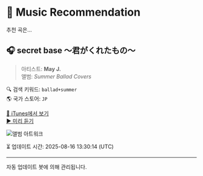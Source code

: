 
# 🎵 Music Recommendation

추천 곡은...

## 🎧 secret base 〜君がくれたもの〜  
> 아티스트: **May J.**  
> 앨범: _Summer Ballad Covers_  

🔍 검색 키워드: `ballad+summer`  
🌎 국가 스토어: `JP`

[🔗 iTunes에서 보기](https://music.apple.com/jp/album/secret-base-%E5%90%9B%E3%81%8C%E3%81%8F%E3%82%8C%E3%81%9F%E3%82%82%E3%81%AE/657670112?i=657670250&uo=4)  
[▶️ 미리 듣기](https://audio-ssl.itunes.apple.com/itunes-assets/AudioPreview115/v4/b6/51/13/b6511332-9ea9-13b0-f919-822149d02921/mzaf_360541398235380927.plus.aac.p.m4a)

![앨범 아트워크](https://is1-ssl.mzstatic.com/image/thumb/Music/v4/6c/b8/eb/6cb8eb04-9f96-0151-7115-06c6be87623d/RZCD-59307.jpg/100x100bb.jpg)

⏳ 업데이트 시간: 2025-08-16 13:30:14 (UTC)

---
자동 업데이트 봇에 의해 관리됩니다.

